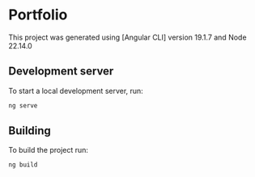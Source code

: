 # Portfolio

This project was generated using [Angular CLI] version 19.1.7 and Node 22.14.0

## Development server

To start a local development server, run:

```bash
ng serve
```

## Building

To build the project run:

```bash
ng build
```